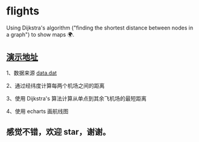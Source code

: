 # flights
Using Dijkstra's algorithm ("finding the shortest distance between nodes in a graph") to show maps 🌍.


<h2><a href="http://106.15.231.221:8101/" target="_blank">演示地址</a></h2>

1、数据来源 [data.dat](https://openflights.org/data.html)

2、通过经纬度计算每两个机场之间的距离

3、使用 Dijkstra's 算法计算从单点到其余飞机场的最短距离

4、使用 echarts 画航线图

<h2> 感觉不错，欢迎 star，谢谢。<h2>